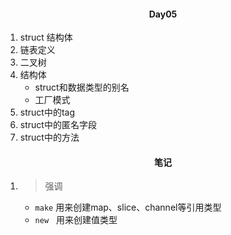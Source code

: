 #### <center>Day05</center>

1. struct 结构体
2. 链表定义
3. 二叉树
4. 结构体
    * struct和数据类型的别名
    * 工厂模式
5. struct中的tag
6. struct中的匿名字段
7. struct中的方法

#### <center>笔记</center>
1. > 强调
    * ```make``` 用来创建map、slice、channel等引用类型
    * ```new``` &nbsp; 用来创建值类型
